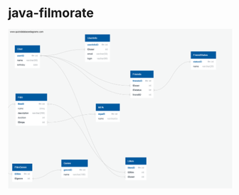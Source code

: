 # java-filmorate
![This is an image of DB](https://github.com/JustAlexB/java-filmorate/blob/main/FilmorateDB.png)

